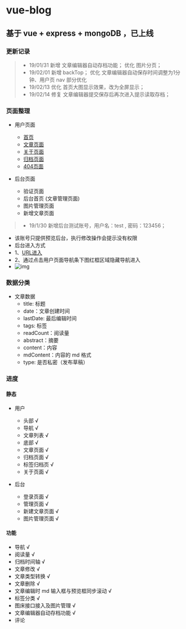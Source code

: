 # vue-blog

## 基于 vue + express + mongoDB ，已上线

### 更新记录

> - 19/01/31 新增 文章编辑器自动存档功能； 优化 图片分页；
> - 19/02/01 新增 backTop； 优化 文章编辑器自动保存时间调整为1分钟、用户页 nav 部分优化
> - 19/02/13 优化 首页大图显示效果，改为全屏显示；
> - 19/02/14 修复 文章编辑器提交保存后再次进入提示读取存档；

### 页面整理

- 用户页面
  - [首页](https://blog.yuanaaa.top)
  - [文章页面](https://blog.yuanaaa.top/user/article/5c4867bda955881f515f11a4)
  - [关于页面](https://blog.yuanaaa.top/user/about)
  - [归档页面](https://blog.yuanaaa.top/user/archived)
  - [404页面](https://blog.yuanaaa.top/aa)


- 后台页面
  - 验证页面
  - 后台首页 (文章管理页面)
  - 图片管理页面
  - 新增文章页面

> - 19/1/30 新增后台测试账号，用户名：test , 密码：123456；
- 该账号只提供预览后台，执行修改操作会提示没有权限
- 后台进入方式
 - 1、[URL进入](https://blog.yuanaaa.top/admin)
 - 2、通过点击用户页面导航条下图红框区域隐藏导航进入
 - ![img](https://i.loli.net/2019/01/30/5c51801f4e3a1.png)

### 数据分类

- 文章数据
  - title: 标题
  - date：文章创建时间
  - lastDate: 最后编辑时间
  - tags: 标签
  - readCount：阅读量
  - abstract：摘要
  - content：内容
  - mdContent：内容的 md 格式
  - type: 是否私密（发布草稿）


### 进度

#### 静态

- 用户
  - 头部 √
  - 导航 √
  - 文章列表 √
  - 底部 √
  - 文章页面 √
  - 归档页面 √
  - 标签归档页 √
  - 关于页面 √

- 后台
  - 登录页面 √
  - 管理页面 √
  - 新建文章页面 √
  - 图片管理页面 √

#### 功能

- 导航 √
- 阅读量 √
- 归档时间轴 √
- 文章修改 √
- 文章类型转换 √
- 文章删除 √
- 文章编辑时 md 输入框与预览框同步滚动 √
- 标签分类 √
- 图床接口接入及图片管理 √
- 文章编辑器自动存档功能 √
- 评论



